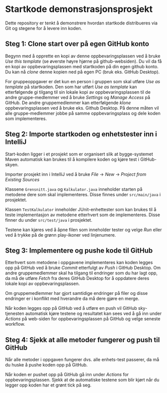 # Startkode demonstrasjonsprosjekt

Dette repository er tenkt å demonstrere hvordan startkode distribueres via Git og stegene for å levere inn koden.

## Steg 1: Clone start over på egen GitHub konto

Begynn med å opprette en kopi av denne oppbevaringsplassen ved å bruke *Use this template* (se øverste høyre hjørne på github-websiden). Du vil da få en kopi av oppbevaringsplassen med startkoden på din egen github konto. Du kan nå *clone* denne kopien ned på egen PC (bruk eks. GitHub Desktop).

For gruppeoppgaver er det kun en person i gruppen som skal utføre *Use as template* på startkoden. Den som har utført *Use as template* kan etterfølgende gi tilgang til sin lokale kopi av oppbevaringsplassen til de andre gruppe-medlemmer ved å bruke *Settings* og *Manage Access* på GitHub. De andre gruppemedlemmer kan etterfølgende *klone* oppbevaringsplassen ved å bruke eks. Github Desktop. På denne måten vil alle gruppe-medlemmer jobbe på samme oppbevaringsplass og dele koden som implementeres.

## Steg 2: Importe startkoden og enhetstester inn i IntelliJ

Start-koden ligger i et prosjekt som er organisert slik at bygge-systemet Maven automatisk kan brukes til å kompilere koden og kjøre test i GitHub-skyen.

Importer prosjekt inn i IntelliJ ved å bruke *File* -> *New* -> *Project from Existing Sources*

Klassene `Grensnitt.java` og `Kalkulator.java` inneholder starten på metodene dere som skal implementeres. Disse finnes under `src/main/java` i prosjektet.

Klassen `TestKalkulator`  inneholder JUnit-enhettester som kan brukes til å teste implementasjon av metodene etterhvert som de implementeres. Disse finner du under `src/test/java` i prosjektet.

Testene kan kjøres ved å åpne filen som inneholder tester og velge *Run* eller ved å trykke på de grønn play-ikoner ved linjenumere.

## Steg 3: Implementere og pushe kode til GitHub

Etterhvert som metodene i oppgavene implementeres kan koden legges opp på GitHub ved å bruke *Commit* etterfulgt av *Push* i GitHub Desktop. Om andre gruppemedlemmer skal ha tilgang til endringer som du har lagt opp, da må de utføre *Fetch* fra deres GitHub Desktop for å oppdatere deres lokale kopi av oppbevaringsplassen.

Om gruppemedlemmer har gjort samtidige endringer på filer og disse endringer er i konflikt med hverandre da må dere gjøre en merge.

Når koden legges opp på GitHub ved å utføre en push vil GitHub sky-tjenesten automatisk kjøre testene og resultatet kan sees ved å gå inn under *Actions* på web-siden for oppbevaringsplassen på GitHub og velge seneste workflow.

## Steg 4: Sjekk at alle metoder fungerer og push til GitHub

Når alle metoder i oppgaven fungerer dvs. alle enhets-test passerer, da må du huske å pushe koden opp på GitHub.

Når koden er pushet opp på GitHub gå inn under *Actions* for oppbevaringsplassen. Sjekk at de automatiske testene som blir kjørt når du legger opp koden har et grønt tick på seg.